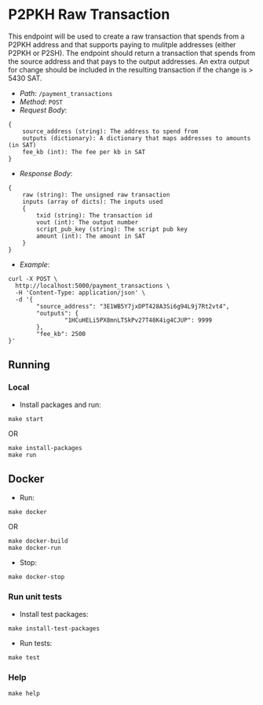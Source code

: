 # P2PKH Raw Transaction

This endpoint will be used to create a raw transaction that spends from a P2PKH address and that supports
paying to mulitple addresses (either P2PKH or P2SH). The endpoint should return a transaction that
spends from the source address and that pays to the output addresses. An extra output for change should
be included in the resulting transaction if the change is > 5430 SAT.


- *Path*: `/payment_transactions`
- *Method*: `POST`
- *Request Body*:
```
{
    source_address (string): The address to spend from
    outputs (dictionary): A dictionary that maps addresses to amounts (in SAT)
    fee_kb (int): The fee per kb in SAT
}
```

- *Response Body*:
```
{
    raw (string): The unsigned raw transaction
    inputs (array of dicts): The inputs used
    {
        txid (string): The transaction id
        vout (int): The output number
        script_pub_key (string): The script pub key
        amount (int): The amount in SAT
    }
}
```

- *Example*:
```shell script
curl -X POST \
  http://localhost:5000/payment_transactions \
  -H 'Content-Type: application/json' \ 
  -d '{
        "source_address": "3E1WB5Y7jxDPT428A3Si6g94L9j7Rt2vt4",
        "outputs": {
                "1HCuHELi5PX8mnLTSkPv27T48K4ig4CJUP": 9999
        },
        "fee_kb": 2500
}'
```

## Running

### Local

- Install packages and run:
```shell script
make start
```
OR 
```shell script
make install-packages
make run
```

## Docker

- Run:
```shell script
make docker
```
OR
```shell script
make docker-build
make docker-run
```

- Stop:
```shell script
make docker-stop
```

### Run unit tests

- Install test packages:
```shell script
make install-test-packages
```

- Run tests:
```shell script
make test
```

### Help

```shell script
make help
```
